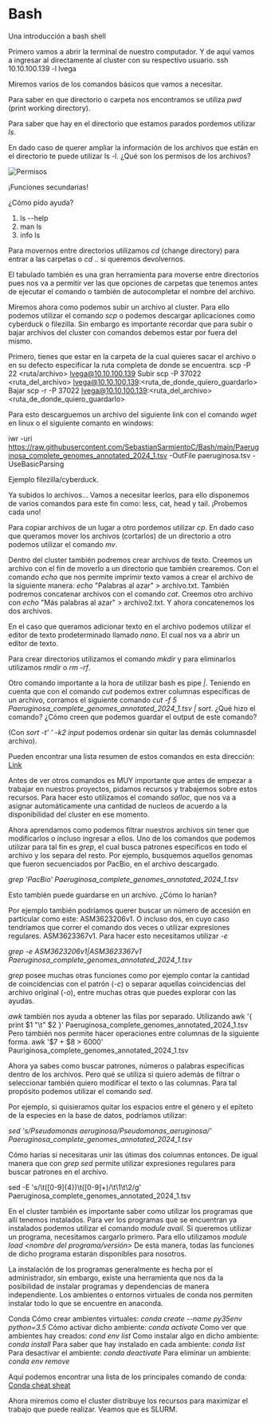 # Bash
Una introducción a bash shell

Primero vamos a abrir la terminal de nuestro computador. Y de aquí vamos a ingresar al directamente al cluster con su respectivo usuario. 
ssh 10.10.100.139 -l lvega

Miremos varios de los comandos básicos que vamos a necesitar. 

Para saber en que directorio o carpeta nos encontramos se utiliza _pwd_ (print working directory).

Para saber que hay en el directorio que estamos parados pordemos utilizar _ls_. 

En dado caso de querer ampliar la información de los archivos que están en el directorio te puede utilizar ls -l. 
¿Qué son los permisos de los archivos? 

![Permisos](https://www.redeszone.net/app/uploads-redeszone.net/2017/01/otorgar-permisos-fichero-o-carpeta-linux.png)

¡Funciones secundarias! 

¿Cómo pido ayuda? 
1. ls --help
2. man ls
3. info ls

Para movernos entre directorios utilizamos _cd_ (change directory) para entrar a las carpetas o _cd_ .. si queremos devolvernos. 

El tabulado también es una gran herramienta para moverse entre directorios pues nos va a permitir ver las que opciones de carpetas que tenemos antes de ejecutar el comando o también de autocompletar el nombre del archivo. 

Miremos ahora como podemos subir un archivo al cluster. Para ello podemos utilizar el comando _scp_ o podemos descargar aplicaciones como cyberduck o filezilla. Sin embargo es importante recordar que para subir o bajar archivos del cluster con comandos debemos estar por fuera del mismo. 

Primero, tienes que estar en la carpeta de la cual quieres sacar el archivo o en su defecto especificar la ruta completa de donde se encuentra. 
scp -P 22 <ruta/archivo> lvega@10.10.100.139 
Subir
scp -P 37022 <ruta_del_archivo> lvega@10.10.100.139:<ruta_de_donde_quiero_guardarlo>
Bajar
scp -r -P 37022  lvega@10.10.100.139:<ruta_del_archivo> <ruta_de_donde_quiero_guardarlo>

Para esto descarguemos un archivo del siguiente link con el comando _wget_ en linux o el siguiente comanto en windows:

iwr -uri https://raw.githubusercontent.com/SebastianSarmientoC/Bash/main/Paeruginosa_complete_genomes_annotated_2024_1.tsv -OutFile paeruginosa.tsv -UseBasicParsing

Ejemplo filezilla/cyberduck. 

Ya subidos lo archivos... 
Vamos a necesitar leerlos, para ello disponemos de varios comandos para este fin como: less, cat, head y tail. ¡Probemos cada uno!


Para copiar archivos de un lugar a otro pordemos utilizar _cp_. En dado caso que queramos mover los archivos (cortarlos) de un directorio a otro podemos utilizar el comando _mv_. 

Dentro del cluster también podremos crear archivos de texto. 
Creemos un archivo con el fin de moverlo a un directorio que también crearemos. Con el comando _echo_ que nos permite imprimir texto vamos a crear el archivo de la siguiente manera: _echo_ "Palabras al azar" > archivo.txt.
También podremos concatenar archivos con el comando _cat_. 
Creemos otro archivo con _echo_ "Más palabras al azar" > archivo2.txt. Y ahora concatenemos los dos archivos.  

En el caso que queramos adicionar texto en el archivo podemos utilizar el editor de texto prodeterminado llamado _nano_. El cual nos va a abrir un editor de texto. 

Para crear directorios utilizamos el comando _mkdir_ y para eliminarlos utilizamos _rmdir_ o _rm -rf_. 

Otro comando importante a la hora de utilizar bash es pipe _|_. Teniendo en cuenta que con el comando _cut_ podemos extrer columnas específicas de un archivo, corramos el siguiente comando _cut -f 5 Paeruginosa_complete_genomes_annotated_2024_1.tsv | sort_. ¿Qué hizo el comando? ¿Cómo creen que podemos guardar el output de este comando?  

(Con _sort -t' ' -k2 input_ podemos ordenar sin quitar las demás columnasdel archivo).

Pueden encontrar una lista resumen de estos comandos en esta dirección: [Link](https://www.reneshbedre.com/blog/linux-for-bioinformatics.html#getting-started-with-linux-commands)

Antes de ver otros comandos es MUY importante que antes de empezar a trabajar en nuestros proyectos, pidamos recursos y trabajemos sobre estos recursos. 
Para hacer esto utilizamos el comando _salloc_, que nos va a asignar automáticamente una cantidad de nucleos de acuerdo a la disponibilidad del cluster en ese momento.  

Ahora aprendamos como podemos filtrar nuestros archivos sin tener que modificarlos o incluso ingresar a ellos. Uno de los comandos que podemos utilizar para tal fin es _grep_, el cual busca patrones específicos en todo el archivo y los separa del resto. Por ejemplo, busquemos aquellos genomas que fueron secuenciados por PacBio, en el archivo descargado. 

_grep 'PacBio' Paeruginosa_complete_genomes_annotated_2024_1.tsv_

Esto también puede guardarse en un archivo. ¿Cómo lo harían? 

Por ejemplo también podríamos querer buscar un número de accesión en particular como este: ASM3623206v1. 
O incluso dos, en cuyo caso tendríamos que correr el comando dos veces o utilizar expresiones regulares. ASM3623367v1. Para hacer esto necesitamos utilizar _-e_

_grep -e ASM3623206v1|ASM3623367v1 Paeruginosa_complete_genomes_annotated_2024_1.tsv_

_grep_ posee muchas otras funciones como por ejemplo contar la cantidad de coincidencias con el patrón (_-c_) o separar aquellas coincidencias del archivo original (_-o_), entre muchas otras que puedes explorar con las ayudas. 

_awk_ también nos ayuda a obtener las filas por separado. 
Utilizando awk '{ print $1 "\t" $2 }' Paeruginosa_complete_genomes_annotated_2024_1.tsv
Pero también nos permite hacer operaciones entre columnas de la siguiente forma. 
awk '$7 + $8 > 6000' Pauriginosa_complete_genomes_annotated_2024_1.tsv

Ahora ya sabes como buscar patrones, números o palabras específicas dentro de los archivos. Pero qué se utiliza si quiero además de filtrar o seleccionar también quiero modificar el texto o las columnas. 
Para tal propósito podemos utilizar el comando _sed_. 

Por ejemplo, si quisieramos quitar los espacios entre el género y el epíteto de la especies en la base de datos, podríamos utilizar: 

_sed 's/Pseudomonas aeruginosa/Pseudomonas_aeruginosa/' Paeruginosa_complete_genomes_annotated_2024_1.tsv_

Cómo harías si necesitaras unir las útimas dos columnas entonces. 
De igual manera que con _grep_ _sed_ permite utilizar expresiones regulares para buscar patrones en el archivo. 

sed -E 's/\t([0-9]{4})\t([0-9]+)/\t\1\t\2/g' Paeruginosa_complete_genomes_annotated_2024_1.tsv


En el cluster también es importante saber como utilizar los programas que allí tenemos instalados. 
Para ver los programas que se encuentran ya instalados podemos utilizar el comando _module avail_. 
Si queremos utilizar un programa, necesitamos cargarlo primero. Para ello utilizamos _module load <nombre del programa/versión>_
De esta manera, todas las funciones de dicho programa estarán disponibles para nosotros.

La instalación de los programas generalmente es hecha por el administrador, sin embargo, existe una herramienta que nos da la posibilidad de instalar programas y dependencias de manera independiente. Los ambientes o entornos virtuales de conda nos permiten instalar todo lo que se encuentre en anaconda. 

Conda
Cómo crear ambientes virtuales: 
_conda create --name py35env python=3.5_
Cómo activar dicho ambiente: 
_conda activate <nombre>_
Como ver que ambientes hay creados: 
_cond env list_
Como instalar algo en dicho ambiente: 
_conda install <nombre del paquete>_
Para saber que hay instalado en cada ambiente: 
_conda list_
Para desactivar el ambiente: 
_conda deactivate_
Para eliminar un ambiente: 
_conda env remove_

Aquí podemos encontrar una lista de los principales comando de conda:
[Conda cheat sheat](https://docs.conda.io/projects/conda/en/4.6.0/_downloads/52a95608c49671267e40c689e0bc00ca/conda-cheatsheet.pdf)



Ahora miremos como el cluster distribuye los recursos para maximizar el trabajo que puede realizar. Veamos que es SLURM. 









